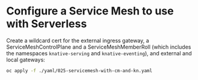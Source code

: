 # Configure a Service Mesh to use with Serverless


Create a wildcard cert for the external ingress gateway, a ServiceMeshControlPlane and a ServiceMeshMemberRoll (which includes the namespaces `knative-serving` and `knative-eventing`), and external and local gateways:

```bash
oc apply -f ./yaml/025-servicemesh-with-cm-and-kn.yaml

```


